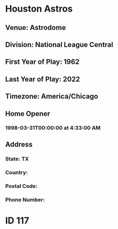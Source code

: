 # Houston Astros
## Venue: Astrodome
## Division: National League Central
## First Year of Play: 1962
## Last Year of Play: 2022
## Timezone: America/Chicago
## Home Opener
### 1998-03-31T00:00:00 at 4:33:00 AM
## Address
### 
### State: TX
### Country: 
### Postal Code: 
### Phone Number: 
# ID 117